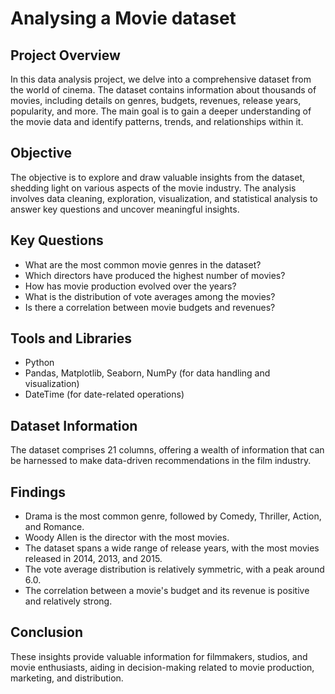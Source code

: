 

# Analysing a Movie dataset

## Project Overview

In this data analysis project, we delve into a comprehensive dataset from the world of cinema. The dataset contains information about thousands of movies, including details on genres, budgets, revenues, release years, popularity, and more. The main goal is to gain a deeper understanding of the movie data and identify patterns, trends, and relationships within it.

## Objective

The objective is to explore and draw valuable insights from the dataset, shedding light on various aspects of the movie industry. The analysis involves data cleaning, exploration, visualization, and statistical analysis to answer key questions and uncover meaningful insights.

## Key Questions

- What are the most common movie genres in the dataset?
- Which directors have produced the highest number of movies?
- How has movie production evolved over the years?
- What is the distribution of vote averages among the movies?
- Is there a correlation between movie budgets and revenues?

## Tools and Libraries

- Python
- Pandas, Matplotlib, Seaborn, NumPy (for data handling and visualization)
- DateTime (for date-related operations)

## Dataset Information

The dataset comprises 21 columns, offering a wealth of information that can be harnessed to make data-driven recommendations in the film industry.


## Findings

- Drama is the most common genre, followed by Comedy, Thriller, Action, and Romance.
- Woody Allen is the director with the most movies.
- The dataset spans a wide range of release years, with the most movies released in 2014, 2013, and 2015.
- The vote average distribution is relatively symmetric, with a peak around 6.0.
- The correlation between a movie's budget and its revenue is positive and relatively strong.

## Conclusion

These insights provide valuable information for filmmakers, studios, and movie enthusiasts, aiding in decision-making related to movie production, marketing, and distribution.
